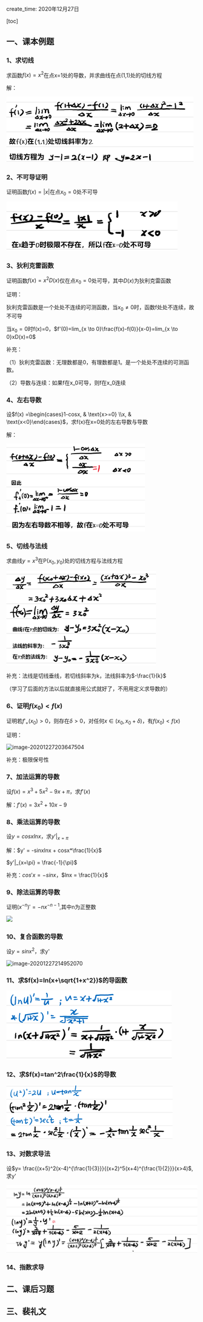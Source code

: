 create_time: 2020年12月27日

[toc]



## 一、课本例题

### 1、求切线

求函数$f(x)=x^2$在点x=1处的导数，并求曲线在点(1,1)处的切线方程

解：

![image-20201227170645976](.\images\导数与微分1.jpg)



### 2、不可导证明

证明函数$f(x)=|x|$在点$x_0=0$处不可导

![](.\images\导数和微分2.jpg)



### 3、狄利克雷函数

证明函数$f(x)=x^2D(x)$仅在点$x_0=0$处可导，其中$D(x)$为狄利克雷函数

证明：

狄利克雷函数是一个处处不连续的可测函数，当$x_0 \neq 0$时，函数f处处不连续，故不可导

当$x_0=0$时f(x)=0，$f'(0)=lim_{x \to 0}\frac{f(x)-f(0)}{x-0}=lim_{x \to 0}xD(x)=0$



补充：

（1）狄利克雷函数：无理数都是0，有理数都是1。是一个处处不连续的可测函数。

（2）导数与连续：如果f在x_0可导，则f在x_0连续



### 4、左右导数

设$f(x) =\begin{cases}1-cosx,  & \text{x>=0} \\x, & \text{x<0}\end{cases}$，求f(x)在x=0处的左右导数与导数

解：

![](.\images\导数与微分2.jpg)

### 5、切线与法线

求曲线$y=x^3$在P$(x_0,y_0)$处的切线方程与法线方程

![](.\images\导数与微分3.jpg)

补充：法线是切线垂线，若切线斜率为k，法线斜率为$-\frac{1}{k}$

（学习了后面的方法以后就直接用公式就好了，不用用定义求导数的）

### 6、证明$f(x_0)<f(x)$

证明若$f'_+(x_0)>0$，则存在$\delta >0$，对任何$x \in (x_0,x_0+\delta)$，有$f(x_0)<f(x)$

证明：

![image-20201227203647504](C:\Users\lalalala\2020project\math\华东数学分析\images\导数与微分4.jpg)

补充：极限保号性



### 7、加法运算的导数

设$f(x)=x^3+5x^2-9x+\pi$，求$f'(x)$

解：$f'(x) = 3x^2+10x-9$



### 8、乘法运算的导数

设$y=cosxlnx$，求$y'|_{x=\pi}$

解：$y' = -sinxlnx + cosx*\frac{1}{x}$

$y'|_{x=\pi} = \frac{-1}{\pi}$

补充：$cos'x = -sinx$，$lnx = \frac{1}{x}$



### 9、除法运算的导数

证明$(x^{-n})' = -nx^{-n-1}$,其中n为正整数

![](C:\Users\lalalala\2020project\math\华东数学分析\images\导数与微分5.jpg)

### 10、复合函数的导数

设$y=sinx^2$，求y'

![image-20201227214952070](C:\Users\lalalala\2020project\math\华东数学分析\images\导数与微分6.jpg)



### 11、求$f(x)=ln(x+\sqrt{1+x^2})$的导函数

![](.\images\导数与微分7.jpg)

### 12、求$f(x)=tan^2\frac{1}{x}$的导数

![](.\images\导数与微分8.jpg)

### 13、对数求导法

设$y= \frac{(x+5)^2(x-4)^{\frac{1}{3}}}{(x+2)^5(x+4)^{\frac{1}{2}}}(x>4)$,求y'

![](.\images\导数与微分9.jpg)

### 14、指数求导







## 二、课后习题





## 三、裴礼文

